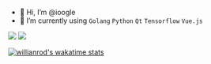 - 👋 Hi, I’m @ioogle
- 👀 I’m currently using `Golang` `Python` `Qt` `Tensorflow` `Vue.js`

<!---
ioogle/ioogle is a ✨ special ✨ repository because its `README.md` (this file) appears on your GitHub profile.
You can click the Preview link to take a look at your changes.
--->

![](https://github-readme-stats-kappa-roan.vercel.app/api?username=ioogle&count_private=true&show_icons=true&line_height=21&show_icons=true&theme=vue&hide_border=true)
![](https://github-readme-stats-kappa-roan.vercel.app/api/top-langs/?username=ioogle&count_private=true&show_icons=true&layout=compact&theme=vue&hide_border=true&hide=html,css,jupyter%20notebook)

[![willianrod's wakatime stats](https://github-readme-stats-kappa-roan.vercel.app/api/wakatime?username=ioogle&count_private=true)](https://github.com/ioogle/github-readme-stats)

